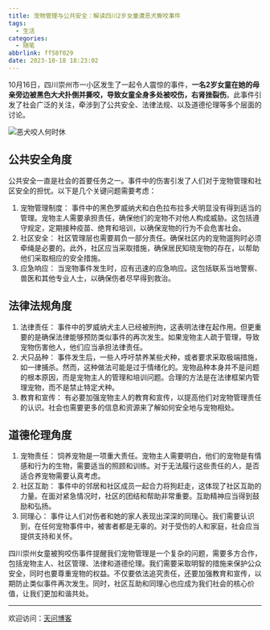 ```yaml
---
title: 宠物管理与公共安全：解读四川2岁女童遭恶犬撕咬事件
tags:
  - 生活
categories:
  - 随笔
abbrlink: ff58f029
date: 2023-10-18 18:23:02
---
```


10月16日，四川崇州市一小区发生了一起令人震惊的事件，**一名2岁女童在她的母亲旁边被黑色大犬扑倒并撕咬，导致女童全身多处被咬伤，右肾挫裂伤**。此事件引发了社会广泛的关注，牵涉到了公共安全、法律法规、以及道德伦理等多个层面的讨论。

![恶犬咬人何时休](https://tiven.cn/static/img/news-02-UW20cBYd.jpg)

[//]: # (<!-- more -->)

## 公共安全角度

公共安全一直是社会的首要任务之一。事件中的伤害引发了人们对于宠物管理和社区安全的担忧。以下是几个关键问题需要考虑：

1. 宠物管理制度： 事件中的黑色罗威纳犬和白色拉布拉多犬明显没有得到适当的管理。宠物主人需要承担责任，确保他们的宠物不对他人构成威胁。这包括遵守规定，定期接种疫苗、绝育和培训，以确保宠物的行为不会危害社会。
2. 社区安全： 社区管理层也需要肩负一部分责任。确保社区内的宠物遛狗时必须牵绳是必要的。此外，社区应当采取措施，确保居民知晓宠物的存在，以帮助他们采取相应的安全措施。
3. 应急响应： 当宠物事件发生时，应有迅速的应急响应。这包括联系当地警察、兽医和其他专业人士，以确保伤者尽早得到救治。

## 法律法规角度

1. 法律责任： 事件中的罗威纳犬主人已经被刑拘，这表明法律在起作用。但更重要的是确保法律能够预防类似事件的再次发生。如果宠物主人疏于管理，导致宠物伤害他人，他们应当承担法律责任。
2. 犬只品种： 事件发生后，一些人呼吁禁养某些犬种，或者要求采取极端措施，如一律捕杀。然而，这种做法可能是过于情绪化的。宠物品种本身并不是问题的根本原因，而是宠物主人的管理和培训问题。合理的方法是在法律框架内管理宠物，而不是禁止特定犬种。
3. 教育和宣传： 有必要加强宠物主人的教育和宣传，以提高他们对宠物管理责任的认识。社会也需要更多的信息和资源来了解如何安全地与宠物相处。

## 道德伦理角度

1. 宠物责任： 饲养宠物是一项重大责任。宠物主人需要明白，他们的宠物是有情感和行为的生物，需要适当的照顾和训练。对于无法履行这些责任的人，是否适合养宠物需要认真考虑。
2. 社区互助： 事件中的邻居和社区成员一起合力将狗赶走，这体现了社区互助的力量。在面对紧急情况时，社区的团结和帮助非常重要。互助精神应当得到鼓励和弘扬。
3. 同理心： 事件让人们对伤者和她的家人表现出深深的同理心。我们需要认识到，在任何宠物事件中，被害者都是无辜的。对于受伤的人和家庭，社会应当提供支持和关怀。

四川崇州女童被狗咬伤事件提醒我们宠物管理是一个复杂的问题，需要多方合作，包括宠物主人、社区管理、法律和道德伦理。我们需要采取明智的措施来保护公众安全，同时也要尊重宠物的权益。不仅要依法追究责任，还要加强教育和宣传，以期防止类似事件再次发生。同时，社区互助和同理心也应成为我们社会的核心价值，让我们更加和谐共处。

---

欢迎访问：[天问博客](https://tiven.cn/p/ff58f029/ "天问博客-专注于大前端技术")

